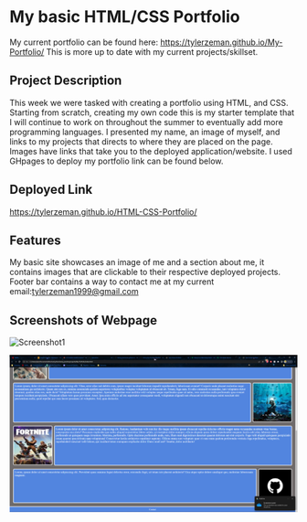 # My basic HTML/CSS Portfolio  

My current portfolio can be found here: https://tylerzeman.github.io/My-Portfolio/
This is more up to date with my current projects/skillset.

## Project Description

This week we were tasked with creating a portfolio using HTML, and CSS. Starting from scratch, creating my own code this is my starter template that I will
continue to work on throughout the summer to eventually add more programming languages. I presented my name, an image of myself, and links to my projects that directs to where they are placed on the page. Images have links that take you to the deployed application/website. I used GHpages to deploy my portfolio link can be found below.

## Deployed Link

https://tylerzeman.github.io/HTML-CSS-Portfolio/

## Features

My basic site showcases an image of me and a section about me, it contains images that are clickable to their respective deployed projects. Footer bar contains a way to contact me at my current email:tylerzeman1999@gmail.com

## Screenshots of Webpage

![Screenshot1](/assets/images/screenshot1.png?raw=true "Screenshot1")

![Screenshot2](/assets/images/screenshot2.png?raw=true "Screenshot2")

